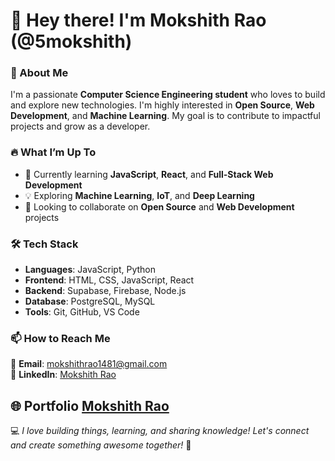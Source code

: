 # 👋 Hey there! I'm Mokshith Rao (@5mokshith)  

### 🚀 About Me  
I'm a passionate **Computer Science Engineering student** who loves to build and explore new technologies. I'm highly interested in **Open Source**, **Web Development**, and **Machine Learning**. My goal is to contribute to impactful projects and grow as a developer.  

### 🔥 What I’m Up To  
- 🌱 Currently learning **JavaScript**, **React**, and **Full-Stack Web Development**  
- 💡 Exploring **Machine Learning**, **IoT**, and **Deep Learning**  
- 💞 Looking to collaborate on **Open Source** and **Web Development** projects  

### 🛠️ Tech Stack  
- **Languages**: JavaScript, Python  
- **Frontend**: HTML, CSS, JavaScript, React  
- **Backend**: Supabase, Firebase, Node.js   
- **Database**: PostgreSQL, MySQL  
- **Tools**: Git, GitHub, VS Code

### 📫 How to Reach Me  
📧 **Email**: mokshithrao1481@gmail.com  
💼 **LinkedIn**: [Mokshith Rao](https://www.linkedin.com/in/mokshith-rao-50a385290)

🌐 **Portfolio** [Mokshith Rao](https://mokshith.vercel.app)
---

💻 *I love building things, learning, and sharing knowledge! Let's connect and create something awesome together!* 🚀

